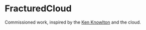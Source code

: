 # FracturedCloud

Commissioned work, inspired by the [Ken Knowlton](http://www.kenknowlton.com/pages/07artcal.htm) and the cloud.